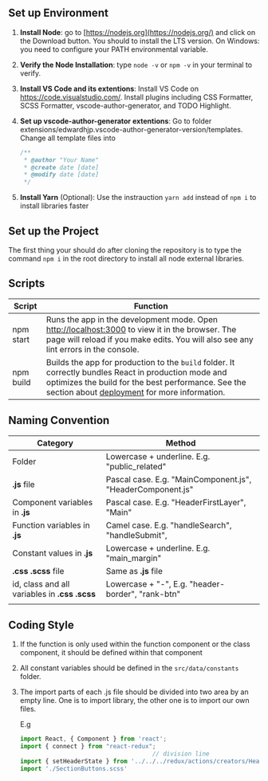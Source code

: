 ## Set up Environment

1. **Install Node**: go to [https://nodejs.org](https://nodejs.org/) and click on the Download button. You should to install the LTS version. On Windows: you need to configure your PATH environmental variable.

2. **Verify the Node Installation**: type `node -v` or `npm -v` in your terminal to verify.

3. **Install VS Code and its extentions**: Install VS Code on https://code.visualstudio.com/. Install plugins including CSS Formatter, SCSS Formatter, vscode-author-generator, and TODO Highlight.

4. **Set up vscode-author-generator extentions**: Go to folder extensions/edwardhjp.vscode-author-generator-version/templates. Change all template files into 

   ```javascript
   /**
    * @author "Your Name"
    * @create date [date]
    * @modify date [date]
    */
   ```

   

5. **Install Yarn** (Optional): Use the instrauction `yarn add`  instead of `npm i` to install libraries faster 

## Set up the Project

The first thing your should do after cloning the repository is to type the command `npm i` in the root directory to install all node external libraries.

## Scripts

| Script    | Function                                                     |
| --------- | ------------------------------------------------------------ |
| npm start | Runs the app in the development mode. Open [http://localhost:3000](http://localhost:3000) to view it in the browser. The page will reload if you make edits. You will also see any lint errors in the console. |
| npm build | Builds the app for production to the `build` folder. It correctly bundles React in production mode and optimizes the build for the best performance. See the section about [deployment](https://facebook.github.io/create-react-app/docs/deployment) for more information. |

## Naming Convention

| Category                                      | Method                                                     |
| --------------------------------------------- | ---------------------------------------------------------- |
| Folder                                        | Lowercase + underline. E.g. "public_related"               |
| **.js** file                                  | Pascal case. E.g. "MainComponent.js", "HeaderComponent.js" |
| Component variables in **.js**                | Pascal case. E.g. "HeaderFirstLayer", "Main"               |
| Function variables in **.js**                 | Camel case. E.g. "handleSearch", "handleSubmit",           |
| Constant values in **.js**                    | Lowercase + underline. E.g. "main_margin"                  |
| **.css .scss** file                           | Same as **.js** file                                       |
| id, class and all variables in **.css .scss** | Lowercase + "-", E.g. "header-border", "rank-btn"          |
|                                               |                                                            |

## Coding Style

1. If the function is only used within the function component or the class component, it should be defined within that component

2. All constant variables should be defined in the `src/data/constants` folder.

3. The import parts of each .js file should be divided into two area by an empty line. One is to import library, the other one is to import our own files.

   E.g

   ```javascript
   import React, { Component } from 'react';
   import { connect } from "react-redux";
   										// division line
   import { setHeaderState } from '../../../redux/actions/creators/HeaderStateAction';
   import './SectionButtons.scss'
   ```

   